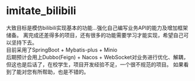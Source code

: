 # imitate_bilibili
大致目标是模仿bilibili实现基本的功能...强化自己编写业务API的能力及增加框架储备。
离完成还差得多的项目，还有很多的功能需要学习才能实现，希望自己可以坚持下去。<br>
目前采用了SpringBoot + Mybatis-plus + Minio<br>
后期预计会用上Dubbo(Feign) + Nacos + WebSocket对业务进行优化、解耦，
但这也是后话了，在校学生，项目开发经验不足，一个很不规范的项目。
如果看到了能对您有所帮助，也是不错的。